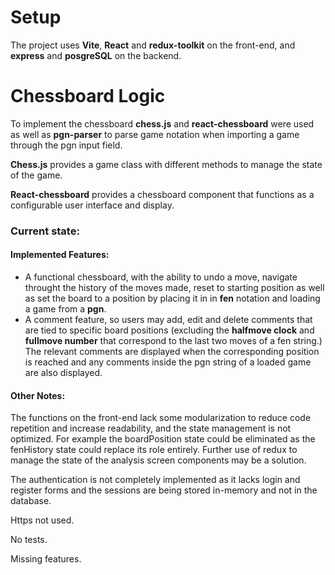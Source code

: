 # Setup
The project uses **Vite**, **React** and **redux-toolkit** on the front-end, and **express** and **posgreSQL** on the backend.

# Chessboard Logic
To implement the chessboard **chess.js** and **react-chessboard** were used as well as **pgn-parser** to parse game notation when importing a game through the pgn input field.

**Chess.js** provides a game class with different methods to manage the state of the game. 

**React-chessboard** provides a chessboard component that functions as a configurable user interface and display.

### Current state:

#### Implemented Features:
- A functional chessboard, with the ability to undo a move, navigate throught the history of the moves made, reset to starting position as well as set the board to a position by placing it in in **fen** notation and loading a game from a **pgn**.
- A comment feature, so users may add, edit and delete comments that are tied to specific board positions (excluding the **halfmove clock** and **fullmove number** that correspond to the last two moves of a fen string.) The relevant comments are displayed when the corresponding position is reached and any comments inside the pgn string of a loaded game are also displayed.

#### Other Notes:

The functions on the front-end lack some modularization to reduce code repetition and increase readability, and the state management is not optimized. For example the boardPosition state could be eliminated as the fenHistory state could replace its role entirely. Further use of redux to manage the state of the analysis screen components may be a solution.

The authentication is not completely implemented as it lacks login and register forms and the sessions are being stored in-memory and not in the database.

Https not used.

No tests.

Missing features.
